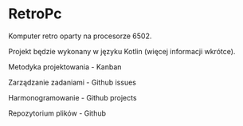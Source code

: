 # RetroPc
Komputer retro oparty na procesorze 6502.

Projekt będzie wykonany w języku Kotlin (więcej informacji wkrótce).

Metodyka projektowania - Kanban

Zarządzanie zadaniami - Github issues

Harmonogramowanie - Github projects

Repozytorium plików - Github
